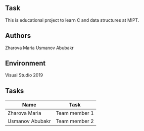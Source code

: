 ## Task
This is educational project to learn C and data structures at MIPT.

## Authors
Zharova Maria
Usmanov Abubakr

## Environment
Visual Studio 2019

## Tasks
| Name             | Task               |
| ---------------- |:------------------:|
| Zharova Maria    | Team member 1      |
| Usmanov Abubakr  | Team member 2      |
